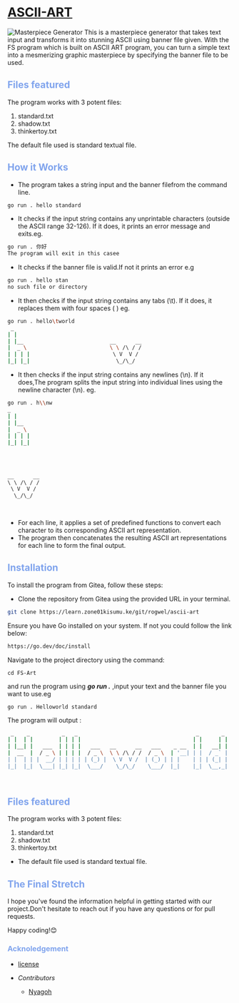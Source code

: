 # <span style= "color:cyan">[ASCII-ART](https://www.zone01kisumu.ke/)</span>

![Masterpiece Generator](https://i.pinimg.com/564x/de/04/ad/de04ad9ac6c366872710b53871751517.jpg)
This is a masterpiece generator that takes text input and transforms it into stunning ASCII using banner file given.
With the FS program which is built on ASCII ART program, you can turn a simple text into a mesmerizing graphic masterpiece by specifying the banner file to be used. 
 ## <span style="color:#80A4ED">Files featured</span>
The program works with 3 potent files:
 1. standard.txt
 2. shadow.txt
 3. thinkertoy.txt
 
 The default file used is standard textual file.

## <span style="color:#80A4ED">How it Works</span> 
- The program takes a string input and the banner filefrom the command line.
```bash
go run . hello standard
```
- It checks if the input string contains any unprintable characters (outside the ASCII range 32-126). If it does, it prints an error message and exits.eg.
```bash
go run . 你好
The program will exit in this casee
```
- It checks if the banner file is valid.If not it prints an error e.g
``` bash
go run . hello stan
no such file or directory
```
- It then checks if the input string contains any tabs (\t). If it does, it replaces them with four spaces ( ) eg.
```bash
go run . hello\tworld
 _                                         
| |                                        
| |__                           __      __ 
|  _ \                          \ \ /\ / / 
| | | |                          \ V  V /  
|_| |_|                           \_/\_/   
```
- It then checks if the input string contains any newlines (\n). If it does,The program splits the input string into individual lines using the newline character (\n). eg.
```bash
go run . h\\nw
_      
| |     
| |__   
|  _ \  
| | | | 
|_| |_| 
        
        
           
           
__      __ 
\ \ /\ / / 
 \ V  V /  
  \_/\_/   
           
           
```
- For each line, it applies a set of predefined functions to convert each character to its corresponding ASCII art representation. 
- The program then concatenates the resulting ASCII art representations for each line to form the final output. 

## <span style="color:#80A4ED">Installation</span>

To install the program from Gitea, follow these steps:

- Clone the repository from Gitea using the provided URL in your terminal.
``` bash
git clone https://learn.zone01kisumu.ke/git/rogwel/ascii-art
```
Ensure you have Go installed on your system. If not you could follow the link below:
```bash
https://go.dev/doc/install
```
Navigate to the project directory using the command:
    
```
cd FS-Art
```

and run the program using ***go run  .*** ,input your text  and the banner file you want to use.eg
```
go run . Helloworld standard
```
The program will output :
``` bash
 _    _          _   _                                     _       _  
| |  | |        | | | |                                   | |     | | 
| |__| |   ___  | | | |   ___   __      __   ___    _ __  | |   __| | 
|  __  |  / _ \ | | | |  / _ \  \ \ /\ / /  / _ \  | '__| | |  / _` | 
| |  | | |  __/ | | | | | (_) |  \ V  V /  | (_) | | |    | | | (_| | 
|_|  |_|  \___| |_| |_|  \___/    \_/\_/    \___/  |_|    |_|  \__,_| 
                                                                      
                                                                      
```
## <span style = "color: #80A4ED">Files featured</span>
The program works with 3 potent files:

 1. standard.txt
 2. shadow.txt
 3. thinkertoy.txt
 - The default file used is standard textual file.

 ## <span style="color:#80A4ED">The Final Stretch</span>

I hope you've found the information helpful in getting started with our project.Don't hesitate to reach out if you have any questions or for pull requests.

Happy coding!😊

### <span style = "color:#80A4ED">Acknoledgement</span> 
- [license](/home/nymaina/Desktop/fs-art/LICENSE)

- _*Contributors*_
   - [Nyagoh](https://github.com/nyagooh)
   



